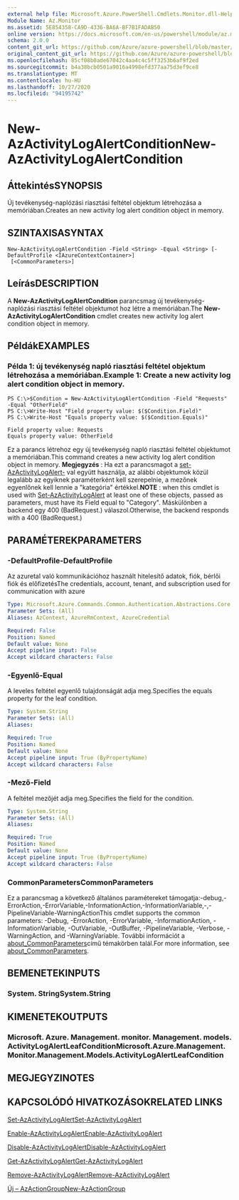 ```yaml
---
external help file: Microsoft.Azure.PowerShell.Cmdlets.Monitor.dll-Help.xml
Module Name: Az.Monitor
ms.assetid: 5E854358-CA9D-4336-BA6A-BF7B1FADAB50
online version: https://docs.microsoft.com/en-us/powershell/module/az.monitor/new-azactivitylogalertcondition
schema: 2.0.0
content_git_url: https://github.com/Azure/azure-powershell/blob/master/src/Monitor/Monitor/help/New-AzActivityLogAlertCondition.md
original_content_git_url: https://github.com/Azure/azure-powershell/blob/master/src/Monitor/Monitor/help/New-AzActivityLogAlertCondition.md
ms.openlocfilehash: 85cf08b0ade67042c4aa4c4c5ff3253b6af9f2ed
ms.sourcegitcommit: b4a38bcb0501a9016a4998efd377aa75d3ef9ce8
ms.translationtype: MT
ms.contentlocale: hu-HU
ms.lasthandoff: 10/27/2020
ms.locfileid: "94195742"
---
```

# <span data-ttu-id="ba2f7-101">New-AzActivityLogAlertCondition</span><span class="sxs-lookup"><span data-stu-id="ba2f7-101">New-AzActivityLogAlertCondition</span></span>

## <span data-ttu-id="ba2f7-102">Áttekintés</span><span class="sxs-lookup"><span data-stu-id="ba2f7-102">SYNOPSIS</span></span>
<span data-ttu-id="ba2f7-103">Új tevékenység-naplózási riasztási feltétel objektum létrehozása a memóriában.</span><span class="sxs-lookup"><span data-stu-id="ba2f7-103">Creates an new activity log alert condition object in memory.</span></span>

## <span data-ttu-id="ba2f7-104">SZINTAXISA</span><span class="sxs-lookup"><span data-stu-id="ba2f7-104">SYNTAX</span></span>

```
New-AzActivityLogAlertCondition -Field <String> -Equal <String> [-DefaultProfile <IAzureContextContainer>]
 [<CommonParameters>]
```

## <span data-ttu-id="ba2f7-105">Leírás</span><span class="sxs-lookup"><span data-stu-id="ba2f7-105">DESCRIPTION</span></span>
<span data-ttu-id="ba2f7-106">A **New-AzActivityLogAlertCondition** parancsmag új tevékenység-naplózási riasztási feltétel objektumot hoz létre a memóriában.</span><span class="sxs-lookup"><span data-stu-id="ba2f7-106">The **New-AzActivityLogAlertCondition** cmdlet creates new activity log alert condition object in memory.</span></span>

## <span data-ttu-id="ba2f7-107">Példák</span><span class="sxs-lookup"><span data-stu-id="ba2f7-107">EXAMPLES</span></span>

### <span data-ttu-id="ba2f7-108">Példa 1: új tevékenység napló riasztási feltétel objektum létrehozása a memóriában.</span><span class="sxs-lookup"><span data-stu-id="ba2f7-108">Example 1: Create a new activity log alert condition object in memory.</span></span>
```
PS C:\>$Condition = New-AzActivityLogAlertCondition -Field "Requests" -Equal "OtherField"
PS C:\>Write-Host "Field property value: $($Condition.Field)"
PS C:\>Write-Host "Equals property value: $($Condition.Equals)"

Field property value: Requests
Equals property value: OtherField
```

<span data-ttu-id="ba2f7-109">Ez a parancs létrehoz egy új tevékenység napló riasztási feltétel objektumot a memóriában.</span><span class="sxs-lookup"><span data-stu-id="ba2f7-109">This command creates a new activity log alert condition object in memory.</span></span>
<span data-ttu-id="ba2f7-110">**Megjegyzés** : Ha ezt a parancsmagot a [set-AzActivityLogAlert-](https://docs.microsoft.com/en-us/powershell/module/az.monitor/set-azactivitylogalert) val együtt használja, az alábbi objektumok közül legalább az egyiknek paraméterként kell szerepelnie, a mezőnek egyenlőnek kell lennie a "kategória" értékkel.</span><span class="sxs-lookup"><span data-stu-id="ba2f7-110">**NOTE** : when this cmdlet is used with [Set-AzActivityLogAlert](https://docs.microsoft.com/en-us/powershell/module/az.monitor/set-azactivitylogalert) at least one of these objects, passed as parameters, must have its Field equal to "Category".</span></span> <span data-ttu-id="ba2f7-111">Máskülönben a backend egy 400 (BadRequest.) válaszol.</span><span class="sxs-lookup"><span data-stu-id="ba2f7-111">Otherwise, the backend responds with a 400 (BadRequest.)</span></span>

## <span data-ttu-id="ba2f7-112">PARAMÉTEREK</span><span class="sxs-lookup"><span data-stu-id="ba2f7-112">PARAMETERS</span></span>

### <span data-ttu-id="ba2f7-113">-DefaultProfile</span><span class="sxs-lookup"><span data-stu-id="ba2f7-113">-DefaultProfile</span></span>
<span data-ttu-id="ba2f7-114">Az azuretal való kommunikációhoz használt hitelesítő adatok, fiók, bérlői fiók és előfizetés</span><span class="sxs-lookup"><span data-stu-id="ba2f7-114">The credentials, account, tenant, and subscription used for communication with azure</span></span>

```yaml
Type: Microsoft.Azure.Commands.Common.Authentication.Abstractions.Core.IAzureContextContainer
Parameter Sets: (All)
Aliases: AzContext, AzureRmContext, AzureCredential

Required: False
Position: Named
Default value: None
Accept pipeline input: False
Accept wildcard characters: False
```

### <span data-ttu-id="ba2f7-115">-Egyenlő</span><span class="sxs-lookup"><span data-stu-id="ba2f7-115">-Equal</span></span>
<span data-ttu-id="ba2f7-116">A leveles feltétel egyenlő tulajdonságát adja meg.</span><span class="sxs-lookup"><span data-stu-id="ba2f7-116">Specifies the equals property for the leaf condition.</span></span>

```yaml
Type: System.String
Parameter Sets: (All)
Aliases:

Required: True
Position: Named
Default value: None
Accept pipeline input: True (ByPropertyName)
Accept wildcard characters: False
```

### <span data-ttu-id="ba2f7-117">-Mező</span><span class="sxs-lookup"><span data-stu-id="ba2f7-117">-Field</span></span>
<span data-ttu-id="ba2f7-118">A feltétel mezőjét adja meg.</span><span class="sxs-lookup"><span data-stu-id="ba2f7-118">Specifies the field for the condition.</span></span>

```yaml
Type: System.String
Parameter Sets: (All)
Aliases:

Required: True
Position: Named
Default value: None
Accept pipeline input: True (ByPropertyName)
Accept wildcard characters: False
```

### <span data-ttu-id="ba2f7-119">CommonParameters</span><span class="sxs-lookup"><span data-stu-id="ba2f7-119">CommonParameters</span></span>
<span data-ttu-id="ba2f7-120">Ez a parancsmag a következő általános paramétereket támogatja:-debug,-ErrorAction,-ErrorVariable,-InformationAction,-InformationVariable,-,-PipelineVariable-WarningAction</span><span class="sxs-lookup"><span data-stu-id="ba2f7-120">This cmdlet supports the common parameters: -Debug, -ErrorAction, -ErrorVariable, -InformationAction, -InformationVariable, -OutVariable, -OutBuffer, -PipelineVariable, -Verbose, -WarningAction, and -WarningVariable.</span></span> <span data-ttu-id="ba2f7-121">További információt a [about_CommonParameters](http://go.microsoft.com/fwlink/?LinkID=113216)című témakörben talál.</span><span class="sxs-lookup"><span data-stu-id="ba2f7-121">For more information, see [about_CommonParameters](http://go.microsoft.com/fwlink/?LinkID=113216).</span></span>

## <span data-ttu-id="ba2f7-122">BEMENETEK</span><span class="sxs-lookup"><span data-stu-id="ba2f7-122">INPUTS</span></span>

### <span data-ttu-id="ba2f7-123">System. String</span><span class="sxs-lookup"><span data-stu-id="ba2f7-123">System.String</span></span>

## <span data-ttu-id="ba2f7-124">KIMENETEK</span><span class="sxs-lookup"><span data-stu-id="ba2f7-124">OUTPUTS</span></span>

### <span data-ttu-id="ba2f7-125">Microsoft. Azure. Management. monitor. Management. models. ActivityLogAlertLeafCondition</span><span class="sxs-lookup"><span data-stu-id="ba2f7-125">Microsoft.Azure.Management.Monitor.Management.Models.ActivityLogAlertLeafCondition</span></span>

## <span data-ttu-id="ba2f7-126">MEGJEGYZI</span><span class="sxs-lookup"><span data-stu-id="ba2f7-126">NOTES</span></span>

## <span data-ttu-id="ba2f7-127">KAPCSOLÓDÓ HIVATKOZÁSOK</span><span class="sxs-lookup"><span data-stu-id="ba2f7-127">RELATED LINKS</span></span>

[<span data-ttu-id="ba2f7-128">Set-AzActivityLogAlert</span><span class="sxs-lookup"><span data-stu-id="ba2f7-128">Set-AzActivityLogAlert</span></span>](./Set-AzActivityLogAlert.md)

[<span data-ttu-id="ba2f7-129">Enable-AzActivityLogAlert</span><span class="sxs-lookup"><span data-stu-id="ba2f7-129">Enable-AzActivityLogAlert</span></span>](./Enable-AzActivityLogAlert.md)

[<span data-ttu-id="ba2f7-130">Disable-AzActivityLogAlert</span><span class="sxs-lookup"><span data-stu-id="ba2f7-130">Disable-AzActivityLogAlert</span></span>](./Disable-AzActivityLogAlert.md)

[<span data-ttu-id="ba2f7-131">Get-AzActivityLogAlert</span><span class="sxs-lookup"><span data-stu-id="ba2f7-131">Get-AzActivityLogAlert</span></span>](./Get-AzActivityLogAlert.md)

[<span data-ttu-id="ba2f7-132">Remove-AzActivityLogAlert</span><span class="sxs-lookup"><span data-stu-id="ba2f7-132">Remove-AzActivityLogAlert</span></span>](./Remove-AzActivityLogAlert.md)

[<span data-ttu-id="ba2f7-133">Új – AzActionGroup</span><span class="sxs-lookup"><span data-stu-id="ba2f7-133">New-AzActionGroup</span></span>](./Get-AzActionGroup.md)
